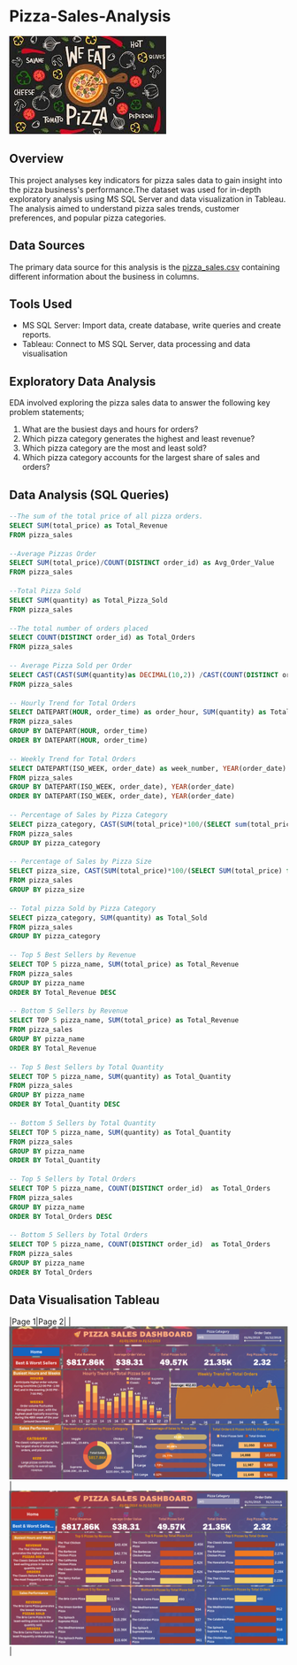 # Pizza-Sales-Analysis

![](pizza_background.jpg)
## Overview
This project analyses key indicators for pizza sales data to gain insight into the pizza business's performance.The dataset was used for in-depth exploratory analysis using MS SQL Server and data visualization in Tableau. The analysis aimed to understand pizza sales trends, customer preferences, and popular pizza categories.

## Data Sources
The primary data source for this analysis is the [pizza_sales.csv](pizza_sales.csv) containing different information about the business in columns.

## Tools Used
- MS SQL Server: Import data, create database, write queries and create reports.
- Tableau: Connect to MS SQL Server, data processing and data visualisation

## Exploratory Data Analysis
EDA involved exploring the pizza sales data to answer the following key problem statements;
1. What are the busiest days and hours for orders?
2. Which pizza category generates the highest and least revenue?
3. Which pizza category are the most and least sold?
4. Which pizza category accounts for the largest share of sales and orders?

## Data Analysis (SQL Queries)
```sql
--The sum of the total price of all pizza orders.
SELECT SUM(total_price) as Total_Revenue 
FROM pizza_sales

--Average Pizzas Order
SELECT SUM(total_price)/COUNT(DISTINCT order_id) as Avg_Order_Value
FROM pizza_sales

--Total Pizza Sold
SELECT SUM(quantity) as Total_Pizza_Sold
FROM pizza_sales

--The total number of orders placed
SELECT COUNT(DISTINCT order_id) as Total_Orders
FROM pizza_sales

-- Average Pizza Sold per Order
SELECT CAST(CAST(SUM(quantity)as DECIMAL(10,2)) /CAST(COUNT(DISTINCT order_id) as DECIMAL(10,2)) as DECIMAL(10,2)) as Avg_Pizza_per_Order
FROM pizza_sales

-- Hourly Trend for Total Orders
SELECT DATEPART(HOUR, order_time) as order_hour, SUM(quantity) as Total_Pizzas_Sold 
FROM pizza_sales
GROUP BY DATEPART(HOUR, order_time)
ORDER BY DATEPART(HOUR, order_time)

-- Weekly Trend for Total Orders
SELECT DATEPART(ISO_WEEK, order_date) as week_number, YEAR(order_date) as Order_Year, COUNT(DISTINCT order_id) as Total_Orders
FROM pizza_sales
GROUP BY DATEPART(ISO_WEEK, order_date), YEAR(order_date) 
ORDER BY DATEPART(ISO_WEEK, order_date), YEAR(order_date) 

-- Percentage of Sales by Pizza Category
SELECT pizza_category, CAST(SUM(total_price)*100/(SELECT sum(total_price) from pizza_sales)as DECIMAL(10,2)) as Percent_Total_Sales
FROM pizza_sales
GROUP BY pizza_category

-- Percentage of Sales by Pizza Size
SELECT pizza_size, CAST(SUM(total_price)*100/(SELECT SUM(total_price) from pizza_sales) as DECIMAL(10,2)) as Percent_Total_Sales
FROM pizza_sales
GROUP BY pizza_size

-- Total pizza Sold by Pizza Category
SELECT pizza_category, SUM(quantity) as Total_Sold
FROM pizza_sales
GROUP BY pizza_category

-- Top 5 Best Sellers by Revenue 
SELECT TOP 5 pizza_name, SUM(total_price) as Total_Revenue
FROM pizza_sales
GROUP BY pizza_name
ORDER BY Total_Revenue DESC

-- Bottom 5 Sellers by Revenue
SELECT TOP 5 pizza_name, SUM(total_price) as Total_Revenue
FROM pizza_sales
GROUP BY pizza_name
ORDER BY Total_Revenue

-- Top 5 Best Sellers by Total Quantity
SELECT TOP 5 pizza_name, SUM(quantity) as Total_Quantity
FROM pizza_sales
GROUP BY pizza_name
ORDER BY Total_Quantity DESC

-- Bottom 5 Sellers by Total Quantity
SELECT TOP 5 pizza_name, SUM(quantity) as Total_Quantity
FROM pizza_sales
GROUP BY pizza_name
ORDER BY Total_Quantity
 
-- Top 5 Sellers by Total Orders
SELECT TOP 5 pizza_name, COUNT(DISTINCT order_id)  as Total_Orders
FROM pizza_sales
GROUP BY pizza_name
ORDER BY Total_Orders DESC
 
-- Bottom 5 Sellers by Total Orders
SELECT TOP 5 pizza_name, COUNT(DISTINCT order_id)  as Total_Orders
FROM pizza_sales
GROUP BY pizza_name
ORDER BY Total_Orders
```
## Data Visualisation Tableau

|Page 1|Page 2|
|![](Home.png)|![](Best_worst_sellers.png)|
 






 






 


